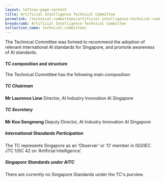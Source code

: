 ```yaml
---
layout: leftnav-page-content
title: Artificial Intelligence Technical Committee
permalink: /technical-committees/artificial-intelligence-technical-committee/
breadcrumb: Artificial Intelligence Technical Committee
collection_name: technical-committees
---
```


The Technical Committee was formed to recommend the adoption of relevant international AI standards for Singapore, and promote awareness of AI standards.

#### TC composition and structure
The Technical Committee has the following main composition:

##### TC Chairman

**Mr Laurence Liew**
Director, AI Industry Innovation
AI Singapore

##### TC Secretary

**Mr Koo Sengmeng**
Deputy Director, AI Industry Innovation
AI Singapore


##### International Standards Participation
The TC represents Singapore as an ‘Observer’ or ‘O’ member in ISO/IEC JTC 1/SC 42 on ‘Artificial Intelligence’.

##### Singapore Standards under AITC
There are currently no Singapore Standards under the TC's purview.
